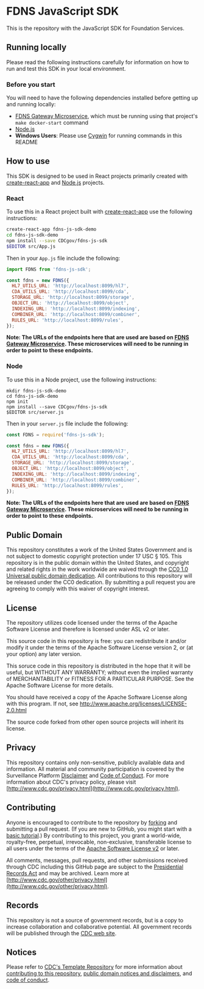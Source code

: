 # FDNS JavaScript SDK
This is the repository with the JavaScript SDK for Foundation Services.

## Running locally
Please read the following instructions carefully for information on how to run and test this SDK in your local environment.

### Before you start
You will need to have the following dependencies installed before getting up and running locally:

- [FDNS Gateway Microservice](https://github.com/CDCgov/fdns-ms-gateway), which must be running using that project's `make docker-start` command
- [Node.js](https://nodejs.org/en/)
- **Windows Users**: Please use [Cygwin](http://www.cygwin.com/) for running commands in this README

## How to use
This SDK is designed to be used in React projects primarily created with [create-react-app](https://github.com/facebook/create-react-app) and [Node.js](https://nodejs.org) projects.

### React
To use this in a React project built with [create-react-app](https://github.com/facebook/create-react-app) use the following instructions:

```sh
create-react-app fdns-js-sdk-demo
cd fdns-js-sdk-demo
npm install --save CDCgov/fdns-js-sdk
$EDITOR src/App.js
```

Then in your `App.js` file include the following:

```javascript
import FDNS from 'fdns-js-sdk';

const fdns = new FDNS({
  HL7_UTILS_URL: 'http://localhost:8099/hl7',
  CDA_UTILS_URL: 'http://localhost:8099/cda',
  STORAGE_URL: 'http://localhost:8099/storage',
  OBJECT_URL: 'http://localhost:8099/object',
  INDEXING_URL: 'http://localhost:8099/indexing',
  COMBINER_URL: 'http://localhost:8099/combiner',
  RULES_URL: 'http://localhost:8099/rules',
});
```

**Note: The URLs of the endpoints here that are used are based on [FDNS Gateway Microservice](https://github.com/CDCgov/fdns-ms-gateway). These microservices will need to be running in order to point to these endpoints.**

### Node
To use this in a Node project, use the following instructions:

```
mkdir fdns-js-sdk-demo
cd fdns-js-sdk-demo
npm init
npm install --save CDCgov/fdns-js-sdk
$EDITOR src/server.js
```

Then in your `server.js` file include the following:

```javascript
const FDNS = require('fdns-js-sdk');

const fdns = new FDNS({
  HL7_UTILS_URL: 'http://localhost:8099/hl7',
  CDA_UTILS_URL: 'http://localhost:8099/cda',
  STORAGE_URL: 'http://localhost:8099/storage',
  OBJECT_URL: 'http://localhost:8099/object',
  INDEXING_URL: 'http://localhost:8099/indexing',
  COMBINER_URL: 'http://localhost:8099/combiner',
  RULES_URL: 'http://localhost:8099/rules',
});
```

**Note: The URLs of the endpoints here that are used are based on [FDNS Gateway Microservice](https://github.com/CDCgov/fdns-ms-gateway). These microservices will need to be running in order to point to these endpoints.**

## Public Domain
This repository constitutes a work of the United States Government and is not
subject to domestic copyright protection under 17 USC § 105. This repository is in
the public domain within the United States, and copyright and related rights in
the work worldwide are waived through the [CC0 1.0 Universal public domain dedication](https://creativecommons.org/publicdomain/zero/1.0/).
All contributions to this repository will be released under the CC0 dedication. By
submitting a pull request you are agreeing to comply with this waiver of
copyright interest.

## License
The repository utilizes code licensed under the terms of the Apache Software
License and therefore is licensed under ASL v2 or later.

This source code in this repository is free: you can redistribute it and/or modify it under
the terms of the Apache Software License version 2, or (at your option) any
later version.

This soruce code in this repository is distributed in the hope that it will be useful, but WITHOUT ANY
WARRANTY; without even the implied warranty of MERCHANTABILITY or FITNESS FOR A
PARTICULAR PURPOSE. See the Apache Software License for more details.

You should have received a copy of the Apache Software License along with this
program. If not, see http://www.apache.org/licenses/LICENSE-2.0.html

The source code forked from other open source projects will inherit its license.


## Privacy
This repository contains only non-sensitive, publicly available data and
information. All material and community participation is covered by the
Surveillance Platform [Disclaimer](https://github.com/CDCgov/template/blob/master/DISCLAIMER.md)
and [Code of Conduct](https://github.com/CDCgov/template/blob/master/code-of-conduct.md).
For more information about CDC's privacy policy, please visit [http://www.cdc.gov/privacy.html](http://www.cdc.gov/privacy.html).

## Contributing
Anyone is encouraged to contribute to the repository by [forking](https://help.github.com/articles/fork-a-repo)
and submitting a pull request. (If you are new to GitHub, you might start with a
[basic tutorial](https://help.github.com/articles/set-up-git).) By contributing
to this project, you grant a world-wide, royalty-free, perpetual, irrevocable,
non-exclusive, transferable license to all users under the terms of the
[Apache Software License v2](http://www.apache.org/licenses/LICENSE-2.0.html) or
later.

All comments, messages, pull requests, and other submissions received through
CDC including this GitHub page are subject to the [Presidential Records Act](http://www.archives.gov/about/laws/presidential-records.html)
and may be archived. Learn more at [http://www.cdc.gov/other/privacy.html](http://www.cdc.gov/other/privacy.html).

## Records
This repository is not a source of government records, but is a copy to increase
collaboration and collaborative potential. All government records will be
published through the [CDC web site](http://www.cdc.gov).

## Notices
Please refer to [CDC's Template Repository](https://github.com/CDCgov/template)
for more information about [contributing to this repository](https://github.com/CDCgov/template/blob/master/CONTRIBUTING.md),
[public domain notices and disclaimers](https://github.com/CDCgov/template/blob/master/DISCLAIMER.md),
and [code of conduct](https://github.com/CDCgov/template/blob/master/code-of-conduct.md).
